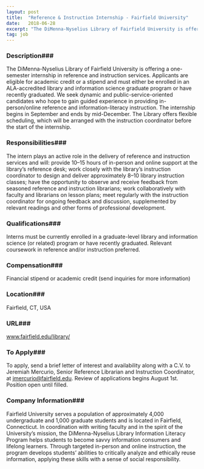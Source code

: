 ```yaml
---
layout: post
title:  "Reference & Instruction Internship - Fairfield University"
date:   2018-06-28
excerpt: "The DiMenna-Nyselius Library of Fairfield University is offering a one-semester internship in reference and instruction services. Applicants are eligible for academic credit or a stipend and must either be enrolled in an ALA-accredited library and information science graduate program or have recently graduated. We seek dynamic and public-service-oriented candidates who..."
tag: job
---
```


### Description###

The DiMenna-Nyselius Library of Fairfield University is offering a one-semester internship in reference and instruction services. Applicants are eligible for academic credit or a stipend and must either be enrolled in an ALA-accredited library and information science graduate program or have recently graduated. We seek dynamic and public-service-oriented candidates who hope to gain guided experience in providing in-person/online reference and information-literacy instruction. The internship begins in September and ends by mid-December. The Library offers flexible scheduling, which will be arranged with the instruction coordinator before the start of the internship.


### Responsibilities###

The intern plays an active role in the delivery of reference and instruction services and will: provide 10–15 hours of in-person and online support at the library’s reference desk; work closely with the library’s instruction coordinator to design and deliver approximately 8–10 library instruction classes; have the opportunity to observe and receive feedback from seasoned reference and instruction librarians; work collaboratively with faculty and librarians on lesson plans; meet regularly with the instruction coordinator for ongoing feedback and discussion, supplemented by relevant readings and other forms of professional development.


### Qualifications###

Interns must be currently enrolled in a graduate-level library and information science (or related) program or have recently graduated. Relevant coursework in reference and/or instruction preferred.  


### Compensation###

Financial stipend or academic credit (send inquiries for more information)


### Location###

Fairfield, CT, USA


### URL###

www.fairfield.edu/library/

### To Apply###

To apply, send a brief letter of interest and availability along with a C.V. to Jeremiah Mercurio, Senior Reference Librarian and Instruction Coordinator, at jmercurio@fairfield.edu. Review of applications begins August 1st. Position open until filled.


### Company Information###

Fairfield University serves a population of approximately 4,000 undergraduate and 1,000 graduate students and is located in Fairfield, Connecticut. In coordination with writing faculty and in the spirit of the University’s mission, the DiMenna-Nyselius Library Information Literacy Program helps students to become savvy information consumers and lifelong learners. Through targeted in-person and online instruction, the program develops students’ abilities to critically analyze and ethically reuse information, applying these skills with a sense of social responsibility.



